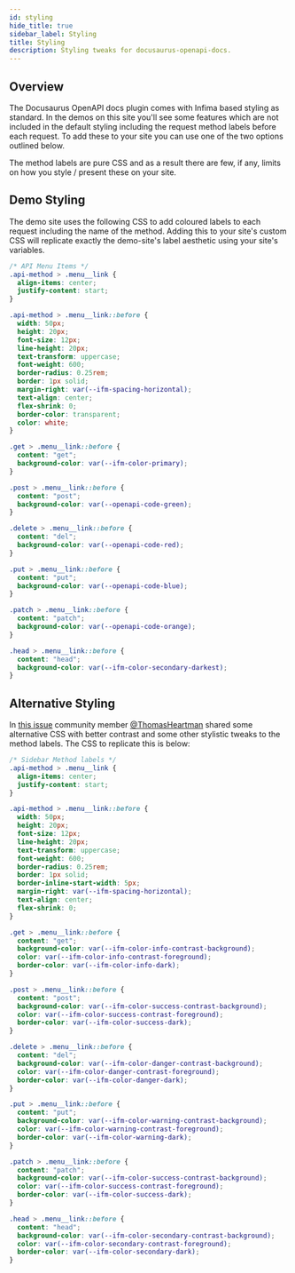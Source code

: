 ```yaml
---
id: styling
hide_title: true
sidebar_label: Styling
title: Styling
description: Styling tweaks for docusaurus-openapi-docs.
---
```


## Overview

The Docusaurus OpenAPI docs plugin comes with Infima based styling as standard. In the demos on this site you'll see some features which are not included in the default styling including the request method labels before each request. To add these to your site you can use one of the two options outlined below.

The method labels are pure CSS and as a result there are few, if any, limits on how you style / present these on your site.

## Demo Styling

The demo site uses the following CSS to add coloured labels to each request including the name of the method. Adding this to your site's custom CSS will replicate exactly the demo-site's label aesthetic using your site's variables.

```css
/* API Menu Items */
.api-method > .menu__link {
  align-items: center;
  justify-content: start;
}

.api-method > .menu__link::before {
  width: 50px;
  height: 20px;
  font-size: 12px;
  line-height: 20px;
  text-transform: uppercase;
  font-weight: 600;
  border-radius: 0.25rem;
  border: 1px solid;
  margin-right: var(--ifm-spacing-horizontal);
  text-align: center;
  flex-shrink: 0;
  border-color: transparent;
  color: white;
}

.get > .menu__link::before {
  content: "get";
  background-color: var(--ifm-color-primary);
}

.post > .menu__link::before {
  content: "post";
  background-color: var(--openapi-code-green);
}

.delete > .menu__link::before {
  content: "del";
  background-color: var(--openapi-code-red);
}

.put > .menu__link::before {
  content: "put";
  background-color: var(--openapi-code-blue);
}

.patch > .menu__link::before {
  content: "patch";
  background-color: var(--openapi-code-orange);
}

.head > .menu__link::before {
  content: "head";
  background-color: var(--ifm-color-secondary-darkest);
}
```

## Alternative Styling

In [this issue](https://github.com/PaloAltoNetworks/docusaurus-openapi-docs/issues/249) community member [@ThomasHeartman](https://github.com/thomasheartman) shared some alternative CSS with better contrast and some other stylistic tweaks to the method labels. The CSS to replicate this is below:

```css
/* Sidebar Method labels */
.api-method > .menu__link {
  align-items: center;
  justify-content: start;
}

.api-method > .menu__link::before {
  width: 50px;
  height: 20px;
  font-size: 12px;
  line-height: 20px;
  text-transform: uppercase;
  font-weight: 600;
  border-radius: 0.25rem;
  border: 1px solid;
  border-inline-start-width: 5px;
  margin-right: var(--ifm-spacing-horizontal);
  text-align: center;
  flex-shrink: 0;
}

.get > .menu__link::before {
  content: "get";
  background-color: var(--ifm-color-info-contrast-background);
  color: var(--ifm-color-info-contrast-foreground);
  border-color: var(--ifm-color-info-dark);
}

.post > .menu__link::before {
  content: "post";
  background-color: var(--ifm-color-success-contrast-background);
  color: var(--ifm-color-success-contrast-foreground);
  border-color: var(--ifm-color-success-dark);
}

.delete > .menu__link::before {
  content: "del";
  background-color: var(--ifm-color-danger-contrast-background);
  color: var(--ifm-color-danger-contrast-foreground);
  border-color: var(--ifm-color-danger-dark);
}

.put > .menu__link::before {
  content: "put";
  background-color: var(--ifm-color-warning-contrast-background);
  color: var(--ifm-color-warning-contrast-foreground);
  border-color: var(--ifm-color-warning-dark);
}

.patch > .menu__link::before {
  content: "patch";
  background-color: var(--ifm-color-success-contrast-background);
  color: var(--ifm-color-success-contrast-foreground);
  border-color: var(--ifm-color-success-dark);
}

.head > .menu__link::before {
  content: "head";
  background-color: var(--ifm-color-secondary-contrast-background);
  color: var(--ifm-color-secondary-contrast-foreground);
  border-color: var(--ifm-color-secondary-dark);
}
```
